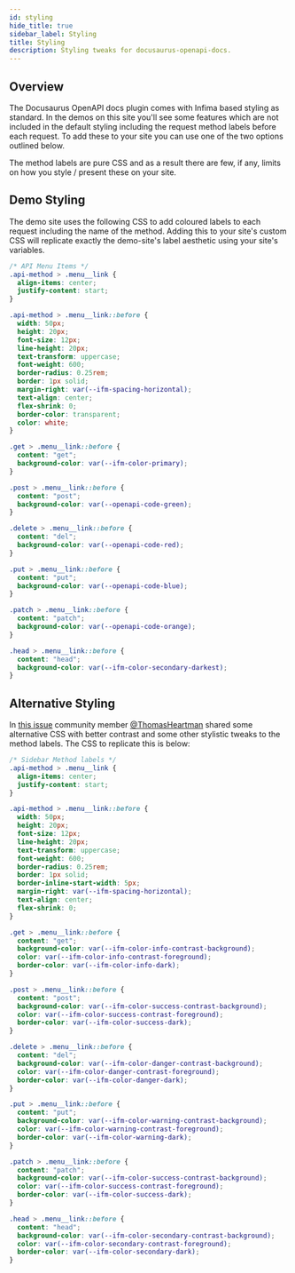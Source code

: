 ```yaml
---
id: styling
hide_title: true
sidebar_label: Styling
title: Styling
description: Styling tweaks for docusaurus-openapi-docs.
---
```


## Overview

The Docusaurus OpenAPI docs plugin comes with Infima based styling as standard. In the demos on this site you'll see some features which are not included in the default styling including the request method labels before each request. To add these to your site you can use one of the two options outlined below.

The method labels are pure CSS and as a result there are few, if any, limits on how you style / present these on your site.

## Demo Styling

The demo site uses the following CSS to add coloured labels to each request including the name of the method. Adding this to your site's custom CSS will replicate exactly the demo-site's label aesthetic using your site's variables.

```css
/* API Menu Items */
.api-method > .menu__link {
  align-items: center;
  justify-content: start;
}

.api-method > .menu__link::before {
  width: 50px;
  height: 20px;
  font-size: 12px;
  line-height: 20px;
  text-transform: uppercase;
  font-weight: 600;
  border-radius: 0.25rem;
  border: 1px solid;
  margin-right: var(--ifm-spacing-horizontal);
  text-align: center;
  flex-shrink: 0;
  border-color: transparent;
  color: white;
}

.get > .menu__link::before {
  content: "get";
  background-color: var(--ifm-color-primary);
}

.post > .menu__link::before {
  content: "post";
  background-color: var(--openapi-code-green);
}

.delete > .menu__link::before {
  content: "del";
  background-color: var(--openapi-code-red);
}

.put > .menu__link::before {
  content: "put";
  background-color: var(--openapi-code-blue);
}

.patch > .menu__link::before {
  content: "patch";
  background-color: var(--openapi-code-orange);
}

.head > .menu__link::before {
  content: "head";
  background-color: var(--ifm-color-secondary-darkest);
}
```

## Alternative Styling

In [this issue](https://github.com/PaloAltoNetworks/docusaurus-openapi-docs/issues/249) community member [@ThomasHeartman](https://github.com/thomasheartman) shared some alternative CSS with better contrast and some other stylistic tweaks to the method labels. The CSS to replicate this is below:

```css
/* Sidebar Method labels */
.api-method > .menu__link {
  align-items: center;
  justify-content: start;
}

.api-method > .menu__link::before {
  width: 50px;
  height: 20px;
  font-size: 12px;
  line-height: 20px;
  text-transform: uppercase;
  font-weight: 600;
  border-radius: 0.25rem;
  border: 1px solid;
  border-inline-start-width: 5px;
  margin-right: var(--ifm-spacing-horizontal);
  text-align: center;
  flex-shrink: 0;
}

.get > .menu__link::before {
  content: "get";
  background-color: var(--ifm-color-info-contrast-background);
  color: var(--ifm-color-info-contrast-foreground);
  border-color: var(--ifm-color-info-dark);
}

.post > .menu__link::before {
  content: "post";
  background-color: var(--ifm-color-success-contrast-background);
  color: var(--ifm-color-success-contrast-foreground);
  border-color: var(--ifm-color-success-dark);
}

.delete > .menu__link::before {
  content: "del";
  background-color: var(--ifm-color-danger-contrast-background);
  color: var(--ifm-color-danger-contrast-foreground);
  border-color: var(--ifm-color-danger-dark);
}

.put > .menu__link::before {
  content: "put";
  background-color: var(--ifm-color-warning-contrast-background);
  color: var(--ifm-color-warning-contrast-foreground);
  border-color: var(--ifm-color-warning-dark);
}

.patch > .menu__link::before {
  content: "patch";
  background-color: var(--ifm-color-success-contrast-background);
  color: var(--ifm-color-success-contrast-foreground);
  border-color: var(--ifm-color-success-dark);
}

.head > .menu__link::before {
  content: "head";
  background-color: var(--ifm-color-secondary-contrast-background);
  color: var(--ifm-color-secondary-contrast-foreground);
  border-color: var(--ifm-color-secondary-dark);
}
```
